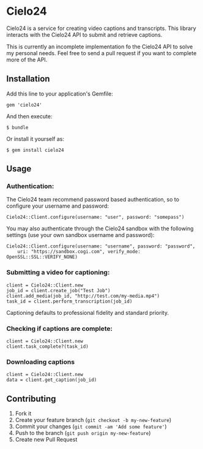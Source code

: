 # Cielo24

Cielo24 is a service for creating video captions and transcripts. This library interacts with the Cielo24 API to submit and retrieve captions.

This is currently an incomplete implementation fo the Cielo24 API to solve my personal needs. Feel free to send a pull request if you want to complete more of the API.

## Installation

Add this line to your application's Gemfile:

    gem 'cielo24'

And then execute:

    $ bundle

Or install it yourself as:

    $ gem install cielo24

## Usage

### Authentication:

The Cielo24 team recommend password based authentication, so to configure your username and password:

```
Cielo24::Client.configure(username: "user", password: "somepass")
```

You may also authenticate through the Cielo24 sandbox with the following settings (use your own sandbox username and password):

```
Cielo24::Client.configure(username: "username", password: "password", 
    uri: "https://sandbox.cogi.com", verify_mode: OpenSSL::SSL::VERIFY_NONE)
```

### Submitting a video for captioning:

```
client = Cielo24::Client.new
job_id = client.create_job("Test Job")
client.add_media(job_id, "http://test.com/my-media.mp4")
task_id = client.perform_transcription(job_id)
```

Captioning defaults to professional fidelity and standard priority.

### Checking if captions are complete:

```
client = Cielo24::Client.new
client.task_complete?(task_id)
```

### Downloading captions

```
client = Cielo24::Client.new
data = client.get_caption(job_id)
```

## Contributing

1. Fork it
2. Create your feature branch (`git checkout -b my-new-feature`)
3. Commit your changes (`git commit -am 'Add some feature'`)
4. Push to the branch (`git push origin my-new-feature`)
5. Create new Pull Request